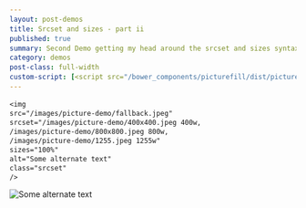 ```yaml
---
layout: post-demos
title: Srcset and sizes - part ii
published: true
summary: Second Demo getting my head around the srcset and sizes syntax
category: demos
post-class: full-width
custom-script: [<script src="/bower_components/picturefill/dist/picturefill.min.js" async></script>]
---
```


<pre><code>&lt;img
src="/images/picture-demo/fallback.jpeg"
srcset="/images/picture-demo/400x400.jpeg 400w,
/images/picture-demo/800x800.jpeg 800w,
/images/picture-demo/1255.jpeg 1255w"
sizes="100%"
alt="Some alternate text"
class="srcset"
/&gt;</code></pre>

<img src="/images/picture-demo/fallback.jpeg"
srcset="/images/picture-demo/400x400.jpeg 400w,
/images/picture-demo/800x800.jpeg 800w,
/images/picture-demo/1255.jpeg 1255w"
sizes="100%"
alt="Some alternate text"
class="srcset"
/>
